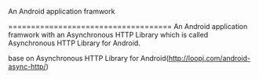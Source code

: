 An Android application framwork

====================================
An Android application framwork with an Asynchronous HTTP Library which is called Asynchronous HTTP Library for Android. 

base on  Asynchronous HTTP Library for Android(http://loopj.com/android-async-http/)